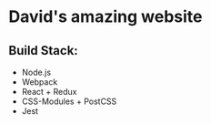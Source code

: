 # David's amazing website

## Build Stack:
- Node.js
- Webpack
- React + Redux
- CSS-Modules + PostCSS
- Jest
